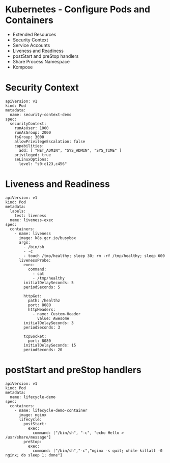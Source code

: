 # Kubernetes - Configure Pods and Containers

-   Extended Resources
-   Security Context
-   Service Accounts
-   Liveness and Readiness
-   postStart and preStop handlers
-   Share Process Namespace
-   Kompose

Security Context
================

``` {.sourceCode .yaml}
apiVersion: v1
kind: Pod
metadata:
  name: security-context-demo
spec:
  securityContext:
    runAsUser: 1000
    runAsGroup: 2000
    fsGroup: 3000
    allowPrivilegeEscalation: false
    capabilities:
      add: [ "NET_ADMIN", "SYS_ADMIN", "SYS_TIME" ]
    privileged: true
    seLinuxOptions:
      level: "s0:c123,c456"
```

Liveness and Readiness
======================

``` {.sourceCode .yaml}
apiVersion: v1
kind: Pod
metadata:
  labels:
    test: liveness
  name: liveness-exec
spec:
  containers:
    - name: liveness
      image: k8s.gcr.io/busybox
      args:
        - /bin/sh
        - -c
        - touch /tmp/healthy; sleep 30; rm -rf /tmp/healthy; sleep 600
      livenessProbe:
        exec:
          command:
            - cat
            - /tmp/healthy
        initialDelaySeconds: 5
        periodSeconds: 5

        httpGet:
          path: /healthz
          port: 8080
          httpHeaders:
            - name: Custom-Header
              value: Awesome
        initialDelaySeconds: 3
        periodSeconds: 3

        tcpSocket:
          port: 8080
        initialDelaySeconds: 15
        periodSeconds: 20
```

postStart and preStop handlers
==============================

``` {.sourceCode .yaml}
apiVersion: v1
kind: Pod
metadata:
  name: lifecycle-demo
spec:
  containers:
    - name: lifecycle-demo-container
      image: nginx
      lifecycle:
        postStart:
          exec:
            command: ["/bin/sh", "-c", "echo Hello > /usr/share/message"]
        preStop:
          exec:
            command: ["/bin/sh","-c","nginx -s quit; while killall -0 nginx; do sleep 1; done"]
```
